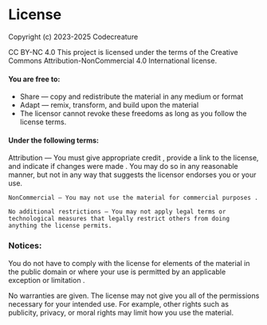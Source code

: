 # License

Copyright (c) 2023-2025 Codecreature

CC BY-NC 4.0
This project is licensed under the terms of the Creative Commons Attribution-NonCommercial 4.0 International license.

#### You are free to:
- Share — copy and redistribute the material in any medium or format
- Adapt — remix, transform, and build upon the material
- The licensor cannot revoke these freedoms as long as you follow the license terms.

#### Under the following terms:

  Attribution — You must give appropriate credit , provide a link to the license, and indicate if changes were made . You may do so in any reasonable manner, but not in any way that suggests the licensor endorses you or your use.
  
	NonCommercial — You may not use the material for commercial purposes .
  
	No additional restrictions — You may not apply legal terms or technological measures that legally restrict others from doing anything the license permits.

### Notices:

You do not have to comply with the license for elements of the material in the public domain or where your use is permitted by an applicable exception or limitation .

No warranties are given. The license may not give you all of the permissions necessary for your intended use. For example, other rights such as publicity, privacy, or moral rights may limit how you use the material.
